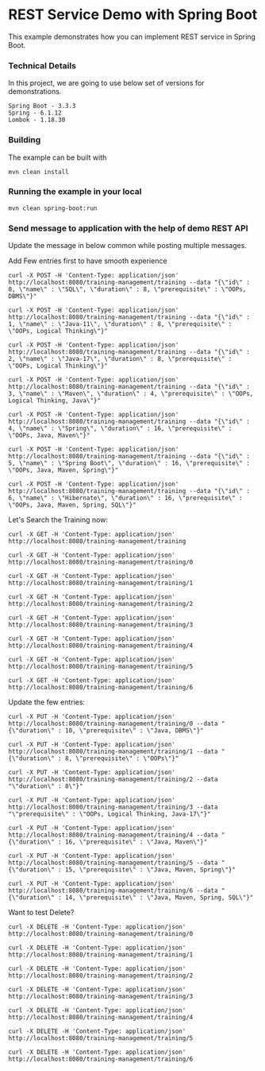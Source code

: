 # REST Service Demo with Spring Boot

This example demonstrates how you can implement REST service in Spring Boot.

### Technical Details
In this project, we are going to use below set of versions for demonstrations.

    Spring Boot - 3.3.3
    Spring - 6.1.12
    Lombok - 1.18.30

### Building

The example can be built with
```shell
mvn clean install
```

### Running the example in your local
```shell
mvn clean spring-boot:run
```

### Send message to application with the help of demo REST API
Update the message in below common while posting multiple messages.

Add Few entries first to have smooth experience

    curl -X POST -H 'Content-Type: application/json' http://localhost:8080/training-management/training --data "{\"id\" : 0, \"name\" : \"SQL\", \"duration\" : 8, \"prerequisite\" : \"OOPs, DBMS\"}"

    curl -X POST -H 'Content-Type: application/json' http://localhost:8080/training-management/training --data "{\"id\" : 1, \"name\" : \"Java-11\", \"duration\" : 8, \"prerequisite\" : \"OOPs, Logical Thinking\"}"

    curl -X POST -H 'Content-Type: application/json' http://localhost:8080/training-management/training --data "{\"id\" : 2, \"name\" : \"Java-17\", \"duration\" : 8, \"prerequisite\" : \"OOPs, Logical Thinking\"}"

    curl -X POST -H 'Content-Type: application/json' http://localhost:8080/training-management/training --data "{\"id\" : 3, \"name\" : \"Maven\", \"duration\" : 4, \"prerequisite\" : \"OOPs, Logical Thinking, Java\"}"
    
    curl -X POST -H 'Content-Type: application/json' http://localhost:8080/training-management/training --data "{\"id\" : 4, \"name\" : \"Spring\", \"duration\" : 16, \"prerequisite\" : \"OOPs, Java, Maven\"}"

    curl -X POST -H 'Content-Type: application/json' http://localhost:8080/training-management/training --data "{\"id\" : 5, \"name\" : \"Spring Boot\", \"duration\" : 16, \"prerequisite\" : \"OOPs, Java, Maven, Spring\"}"

    curl -X POST -H 'Content-Type: application/json' http://localhost:8080/training-management/training --data "{\"id\" : 6, \"name\" : \"Hibernate\", \"duration\" : 16, \"prerequisite\" : \"OOPs, Java, Maven, Spring, SQL\"}"


Let's Search the Training now:

    curl -X GET -H 'Content-Type: application/json' http://localhost:8080/training-management/training

    curl -X GET -H 'Content-Type: application/json' http://localhost:8080/training-management/training/0

    curl -X GET -H 'Content-Type: application/json' http://localhost:8080/training-management/training/1
    
    curl -X GET -H 'Content-Type: application/json' http://localhost:8080/training-management/training/2
    
    curl -X GET -H 'Content-Type: application/json' http://localhost:8080/training-management/training/3
    
    curl -X GET -H 'Content-Type: application/json' http://localhost:8080/training-management/training/4
    
    curl -X GET -H 'Content-Type: application/json' http://localhost:8080/training-management/training/5
    
    curl -X GET -H 'Content-Type: application/json' http://localhost:8080/training-management/training/6
    

Update the few entries:

    curl -X PUT -H 'Content-Type: application/json' http://localhost:8080/training-management/training/0 --data "{\"duration\" : 10, \"prerequisite\" : \"Java, DBMS\"}"

    curl -X PUT -H 'Content-Type: application/json' http://localhost:8080/training-management/training/1 --data "{\"duration\" : 8, \"prerequisite\" : \"OOPs\"}"
    
    curl -X PUT -H 'Content-Type: application/json' http://localhost:8080/training-management/training/2 --data "\"duration\" : 8\"}"
    
    curl -X PUT -H 'Content-Type: application/json' http://localhost:8080/training-management/training/3 --data "\"prerequisite\" : \"OOPs, Logical Thinking, Java-17\"}"
    
    curl -X PUT -H 'Content-Type: application/json' http://localhost:8080/training-management/training/4 --data "{\"duration\" : 16, \"prerequisite\" : \"Java, Maven\"}"
    
    curl -X PUT -H 'Content-Type: application/json' http://localhost:8080/training-management/training/5 --data "{\"duration\" : 15, \"prerequisite\" : \"Java, Maven, Spring\"}"
    
    curl -X PUT -H 'Content-Type: application/json' http://localhost:8080/training-management/training/6 --data "{\"duration\" : 14, \"prerequisite\" : \"Java, Maven, Spring, SQL\"}"

Want to test Delete?

    curl -X DELETE -H 'Content-Type: application/json' http://localhost:8080/training-management/training/0

    curl -X DELETE -H 'Content-Type: application/json' http://localhost:8080/training-management/training/1

    curl -X DELETE -H 'Content-Type: application/json' http://localhost:8080/training-management/training/2
    
    curl -X DELETE -H 'Content-Type: application/json' http://localhost:8080/training-management/training/3
    
    curl -X DELETE -H 'Content-Type: application/json' http://localhost:8080/training-management/training/4
    
    curl -X DELETE -H 'Content-Type: application/json' http://localhost:8080/training-management/training/5
    
    curl -X DELETE -H 'Content-Type: application/json' http://localhost:8080/training-management/training/6